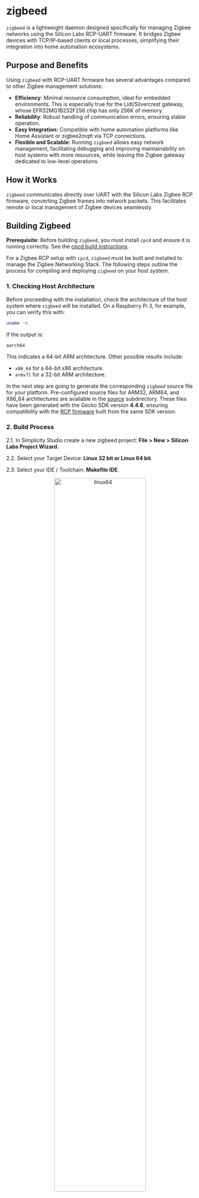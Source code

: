 # zigbeed

`zigbeed` is a lightweight daemon designed specifically for managing Zigbee
networks using the Silicon Labs RCP-UART firmware. It bridges Zigbee
devices with TCP/IP-based clients or local processes, simplifying their
integration into home automation ecosystems.

## Purpose and Benefits

Using `zigbeed` with RCP-UART firmware has several advantages compared to
other Zigbee management solutions:

- **Efficiency**: Minimal resource consumption, ideal for embedded
  environments. This is especially true for the Lidl/Silvercrest gateway,
  whose EFR32MG1B232F256 chip has only 256K of memory.
- **Reliability**: Robust handling of communication errors, ensuring stable
  operation.
- **Easy Integration:** Compatible with home automation platforms like Home
  Assistant or zigbee2mqtt via TCP connections.
- **Flexible and Scalable:** Running `zigbeed` allows easy network
  management, facilitating debugging and improving maintainability on host
  systems with more resources, while leaving the Zigbee gateway dedicated
  to low-level operations.

## How it Works

`zigbeed` communicates directly over UART with the Silicon Labs Zigbee RCP
firmware, converting Zigbee frames into network packets. This facilitates
remote or local management of Zigbee devices seamlessly.

## Building Zigbeed

**Prerequisite:** Before building `zigbeed`, you must install `cpcd` and
ensure it is running correctly. See the [cpcd build instructions](../cpcd).

For a Zigbee RCP setup with `cpcd`, `zigbeed` must be built and installed
to manage the Zigbee Networking Stack. The following steps outline the
process for compiling and deploying `zigbeed` on your host system.

### 1. Checking Host Architecture

Before proceeding with the installation, check the architecture of the host
system where `zigbeed` will be installed. On a Raspberry Pi 3, for example,
you can verify this with:

```sh
uname -m
```

If the output is:

```sh
aarch64
```

This indicates a 64-bit ARM architecture. Other possible results include:

- `x86_64` for a 64-bit x86 architecture.
- `armv7l` for a 32-bit ARM architecture.

In the next step are going to generate the corresponding `zigbeed` source
file for your platform. Pre-configured source files for ARM32, ARM64, and
X86_64 architectures are available in the [source](./source/) subdirectory.
These files have been generated with the Gecko SDK version **4.4.6**,
ensuring compatibility with the
[RCP firmware](../../gateway_firmware/RCP-UART-HW/firmware) built from the
same SDK version.

### 2. Build Process

2.1. In Simplicity Studio create a new zigbeed project: **File > New >
Silicon Labs Project Wizard**.

2.2. Select your Target Device: **Linux 32 bit or Linux 64 bit**.

2.3. Select your IDE / Toolchain: **Makefile IDE**.

<p align="center">
     <img src="./media/image1.png" alt="linux64" width="70%">
   </p>
   Enter Next

2.4. Search for **zigbeed** and Select the **Zigbee - Host zigbeed**
project.

<p align="center">
     <img src="./media/image2.png" alt="zigbeed" width="70%">
   </p>
   Enter Next

2.5. Before clicking Finish, it is recommended to select **Copy Contents**.
This simplifies building the application on the `zigbeed` host by copying
all required SDK files (rather than symlinking).

<p align="center">
     <img src="./media/image3.png" alt="zigbeed" width="70%">
   </p>
   Enter Finish

2.6. In `zigbeed` Software components Tab search for `Zigbee ARM64` and
Install the component:

<p align="center">
     <img src="./media/image4.png" alt="zigbeed" width="70%">
   </p>

**Note:** You may have to search for `Zigbee x86_64` or `Zigbee ARM32`
depending on your host architecture (see Host Architecture above).

2.7. Zip the `zigbeed` folder in `v5_workspace`. The `zigbeed`source file
is now ready for compilation on the host.

2.8. Transfer the file on the host and unzip the `zigbeed` folder.

2.9. Navigate into the `zigbeed` folder and build `zigbeed`:

```sh
make -f zigbeed.Makefile
```

2.10. Upon successful build, the executable will be located in
`./build/debug/zigbeed`. We strip it and move it to `/usr/local/bin`

```
strip --strip-unneeded build/debug/zigbeed
sudo install -m 755 build/debug/zigbeed /usr/local/bin/zigbeed
```

You can now - optionally - delete the installation directory.

### 3. Configure Virtual Serial Devices with `socat`

The `socat` command is used to create virtual serial ports to connect the
`zigbeed` daemon to the host application (e.g. Zigbee2MQTT). This is
necessary because `zigbeed` communicates with the RCP via the CPC daemon
(`cpcd`), but often the host application expects a traditional serial port
interface.

```sh
sudo socat pty,link=/dev/ttyZigbeeNCP pty,link=/tmp/ttyZigbeeNCP
```

Explanation:

- `socat`: A multipurpose relay tool that creates bidirectional data
  streams between two endpoints.
- `pty,link=/dev/ttyZigbeeNCP`: Creates a virtual serial port
  (pseudo-terminal) and links it to `/dev/ttyZigbeeNCP`.
  `/dev/ttyZigbeeNCP` is the virtual serial port that Zigbee2MQTT will
  connect to.
- `pty,link=/tmp/ttyZigbeeNCP`: Creates another virtual serial port and
  links it to `/tmp/ttyZigbeeNCP`. `/tmp/ttyZigbeeNCP` is the socket file
  that zigbeed will create and use for communication.

Why is socat Needed?

- `zigbeed` communicates with the RCP via the CPC daemon (`cpcd`) and
  exposes its interface as a socket (`/tmp/ttyZigbeeNCP`).
- `Zigbee2MQTT`, however, expects a traditional serial port (e.g.,
  `/dev/ttyZigbeeNCP`).
- `socat` bridges the gap by creating a virtual serial port
  (`/dev/ttyZigbeeNCP`) that forwards data to the socket
  (`/tmp/ttyZigbeeNCP`).

### 4. Configure `zigbeed.conf`

Create and edit your `zigbeed.conf` configuration file as follows:

```bash
sudo nano /usr/local/etc/zigbeed.conf
```

Insert:

```
# radio-url: Specifies the connection to the Radio Co-Processor (RCP).
# The format is `spinel+cpc://<interface>?<parameters>`.
# - `cpcd_0`: Refers to the instance of the CPC daemon (cpcd) managing the RCP.
# - `iid=1`: Instance ID of the RCP (must match the ID used by cpcd).
# - `iid-list=0`: List of instance IDs to query (0 means all).
radio-url=spinel+cpc://cpcd_0?iid=1&iid-list=0

# ezsp-interface: Specifies the path to the virtual serial port (socket) that zigbeed will create.
# This is the interface that Zigbee2MQTT will connect to.
# `/tmp/ttyZigbeeNCP` is the socket file that zigbeed will create.
ezsp-interface=/tmp/ttyZigbeeNCP

# debug-level: Sets the verbosity of logging.
# - `5`: Maximum debug level (useful for troubleshooting).
debug-level=5

# verbose: Enables additional verbose logging if set to a non-empty value.
# (Currently empty in your configuration.)
verbose=
```

## Running Zigbeed

### Auto-starting socat and zigbeed with systemd

To automatically restart `socat` and `zigbeed` after system reboot (e.g.,
after a power failure), configure systemd user units as follows:

In the `/etc/systemd/system/`directory create the `socat-zigbeed.service`
file:

```ini
[Unit]
Description=Socat Virtual Serials for Zigbeed
After=network.target

[Service]
ExecStart=/usr/bin/socat pty,link=/dev/ttyZigbeeNCP pty,link=/tmp/ttyZigbeeNCP
Restart=always
RestartSec=5

[Install]
WantedBy=default.target
```

In the same directory create another `zigbeed.service` file:

```ini
[Unit]
Description=zigbeed Daemon
After=socat-zigbeed.service
Requires=cpcd.service

[Service]
ExecStart=/usr/local/bin/zigbeed
Restart=always
RestartSec=5

[Install]
WantedBy=default.target
```

Activate these services:

```bash
sudo systemctl daemon-reload
sudo systemctl enable socat-zigbeed.service zigbeed.service
sudo systemctl start socat-zigbeed.service zigbeed.service
```

### 5. Verifying Communication

To check if `zigbeed` has started correctly, use the following methods:

#### Check the systemd service status

If you started `zigbeed` with `systemd`, check its status. If `zigbeed` is
running correctly, you should see `Active: active (running)` in the output.

```bash
jnilo@raspberrypi:~$ systemctl status zigbeed
● zigbeed.service - zigbeed Daemon
Loaded: loaded (/etc/systemd/system/zigbeed.service; enabled; preset: enabled)
Active: active (running) since Sun 2025-03-16 17:53:47 CET; 3min 35s ago
Invocation: bdb2b67a6c8a47a1a26728ab06cf4491
Main PID: 151347 (zigbeed)
Tasks: 2 (limit: 697)
Memory: 468K (peak: 1.5M)
CPU: 1.203s
CGroup: /system.slice/zigbeed.service
└─151347 /usr/local/bin/zigbeed

Mar 16 17:53:50 raspberrypi zigbeed[151347]: [D] P-SpinelDrive-: Sent spinel frame, flg:0x2, iid:1, tid:5, cmd:PROP_VALUE_GET, key:RADIO>
Mar 16 17:53:50 raspberrypi zigbeed[151347]: [D] P-RadioSpinel-: Wait response: tid=5 key=4619
Mar 16 17:53:50 raspberrypi zigbeed[151347]: zigbeed[151347]: [D] P-SpinelDrive-: Received spinel frame, flg:0x2, iid:1, tid:5, cmd:PROP>
Mar 16 17:53:50 raspberrypi zigbeed[151347]: [D] P-SpinelDrive-: Received spinel frame, flg:0x2, iid:1, tid:5, cmd:PROP_VALUE_IS, key:RA>
Mar 16 17:53:50 raspberrypi zigbeed[151347]: zigbeed[151347]: Zigbeed started
Mar 16 17:53:50 raspberrypi zigbeed[151347]: zigbeed[151347]: RCP version: SL-OPENTHREAD/2.4.5.0_GitHub-797150858; EFR32; Mar 11 2025 14>
Mar 16 17:53:50 raspberrypi zigbeed[151347]: zigbeed[151347]: Zigbeed Version: GSDK 7.5.0 - Feb 27 2025 - 02:58:50
Mar 16 17:53:50 raspberrypi zigbeed[151347]: Zigbeed started
Mar 16 17:53:50 raspberrypi zigbeed[151347]: RCP version: SL-OPENTHREAD/2.4.5.0_GitHub-797150858; EFR32; Mar 11 2025 14:35:31
Mar 16 17:53:50 raspberrypi zigbeed[151347]: Zigbeed Version: GSDK 7.5.0 - Feb 27 2025 - 02:58:50
jnilo@raspberrypi:~$
```

#### Check logs using journalctl

To view logs from `zigbeed`, use:

```bash
journalctl -u zigbeed.service --follow
```

This will display live logs of `zigbeed` in real-time.

Connect home automation software via TCP:

```yaml
version: 4
homeassistant:
  enabled: false
frontend:
  enabled: true
mqtt:
  base_topic: zigbee2mqtt
  server: mqtt://localhost
serial:
  port: /dev/ttyZigbeeNCP
  adapter: ember
```

## Troubleshooting

- **Serial Communication Issues:** Verify UART permissions and connections.
- **Log Inspection:** Default logs located at `/var/log/zigbeed.log`.

## Additional Resources

- [Official Silicon Labs Zigbeed Documentation](https://docs.silabs.com/zigbee/latest/multiprotocol-solution-linux/building-zigbee-hosts-locally)
